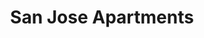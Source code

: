 ---
title: San Jose Apartments
phone: (408) 272-3311
website: http://www.dkdproperties.com/south%20bay.htm
management: DKD Property Management Company
tags: []
---
